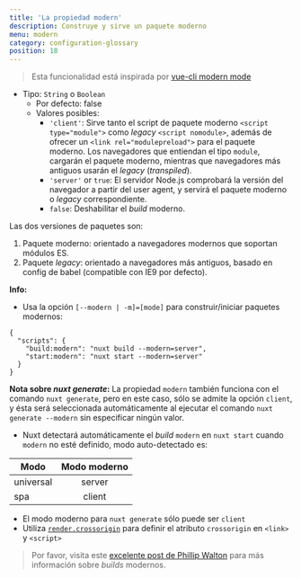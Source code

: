```yaml
---
title: 'La propiedad modern'
description: Construye y sirve un paquete moderno
menu: modern
category: configuration-glossary
position: 18
---
```


> Esta funcionalidad está inspirada por [vue-cli modern mode](https://cli.vuejs.org/guide/browser-compatibility.html#modern-mode)

- Tipo: `String` o `Boolean`
  - Por defecto: false
  - Valores posibles:
    - `'client'`: Sirve tanto el script de paquete moderno `<script type="module">` como _legacy_ `<script nomodule>`, además de ofrecer un `<link rel="modulepreload">` para el paquete moderno. Los navegadores que entiendan el tipo `module`, cargarán el paquete moderno, mientras que navegadores más antiguos usarán el _legacy_ (_transpiled_).
    - `'server'` or `true`: El servidor Node.js comprobará la versión del navegador a partir del user agent, y servirá el paquete moderno o _legacy_ correspondiente.
    - `false`: Deshabilitar el _build_ moderno.

Las dos versiones de paquetes son:

1. Paquete moderno: orientado a navegadores modernos que soportan módulos ES.
1. Paquete _legacy_: orientado a navegadores más antiguos, basado en config de babel (compatible con IE9 por defecto).

**Info:**

- Usa la opción `[--modern | -m]=[mode]` para construir/iniciar paquetes modernos:

```json{}[package.json]
{
  "scripts": {
    "build:modern": "nuxt build --modern=server",
    "start:modern": "nuxt start --modern=server"
  }
}
```

**Nota sobre _nuxt generate_:** La propiedad `modern` también funciona con el comando `nuxt generate`, pero en este caso, sólo se admite la opción `client`, y ésta será seleccionada automáticamente al ejecutar el comando `nuxt generate --modern` sin especificar ningún valor.

- Nuxt detectará automáticamente el _build_ `modern` en `nuxt start` cuando `modern` no esté definido, modo auto-detectado es:

| Modo      | Modo moderno |
| --------- | :----------: |
| universal |    server    |
| spa       |    client    |

- El modo moderno para `nuxt generate` sólo puede ser `client`
- Utiliza [`render.crossorigin`](/guides/configuration-glossary/configuration-render#crossorigin) para definir el atributo `crossorigin` en `<link>` y `<script>`

> Por favor, visita este [excelente post de Phillip Walton](https://philipwalton.com/articles/deploying-es2015-code-in-production-today/) para más información sobre _builds_ modernos.
